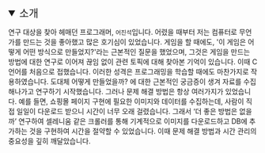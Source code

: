 <details open><summary style="font-size: 1.5em;">소개</summary>

연구 대상을 찾아 헤매던 프로그래머, `어진석`입니다. 어렸을 때부터 저는 컴퓨터로 무언가를 만드는 것을 좋아했고 많은 호기심이 있었습니다. 게임을 할 때에도, '이 게임은 어떻게 어떤 방식으로 만들었지?'라는 근본적인 질문을 했었으며, 그것은 게임을 만드는 방법에 대한 연구로 이어져 끊임 없이 관련 토픽에 대해 찾아본 기억이 있습니다. 이때 C언어를 처음으로 접했습니다. 이러한 성격은 프로그래밍을 학습할 때에도 마찬가지로 작용하였습니다. 도대체 어떻게 만들었을까? 에 대한 근본적인 궁금증이 생겨 자료를 수집해나가고 연구하기 시작했습니다. 그러나 문제 해결 방법은 항상 여러가지가 있었습니다. 예를 들면, 쇼핑몰 페이지 구현에 필요한 이미지와 데이터를 수집하는데, 사람이 직접 일일이 다운로드 받으니 시간이 너무 오래 걸렸습니다. 그래서 ‘더 좋은 방법은 없을까’ 연구하여 셀레니움 같은 크롤러를 통해 기계적으로 이미지를 다운로드하고 DB에 추가하는 것을 구현하여 시간을 절약할 수 있었습니다. 이때 문제 해결 방법과 시간 관리의 중요성을 깊히 깨달았습니다.
